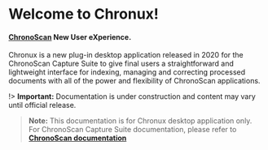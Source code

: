 
# Welcome to Chronux!
#### [**ChronoScan**](https://chronoscan.org) New User eXperience.

Chronux is a new plug-in desktop application released in 2020 for the ChronoScan Capture Suite to give final users a straightforward and lightweight interface for indexing, managing and correcting processed documents with all of the power and flexibility of ChronoScan applications.

!> **Important:** Documentation is under construction and content may vary until official release.  

> **Note:** This documentation is for Chronux desktop application only.  
For ChronoScan Capture Suite documentation, please refer to  [**ChronoScan documentation**](https://www.chronoscan.org/docs_default.asp)



